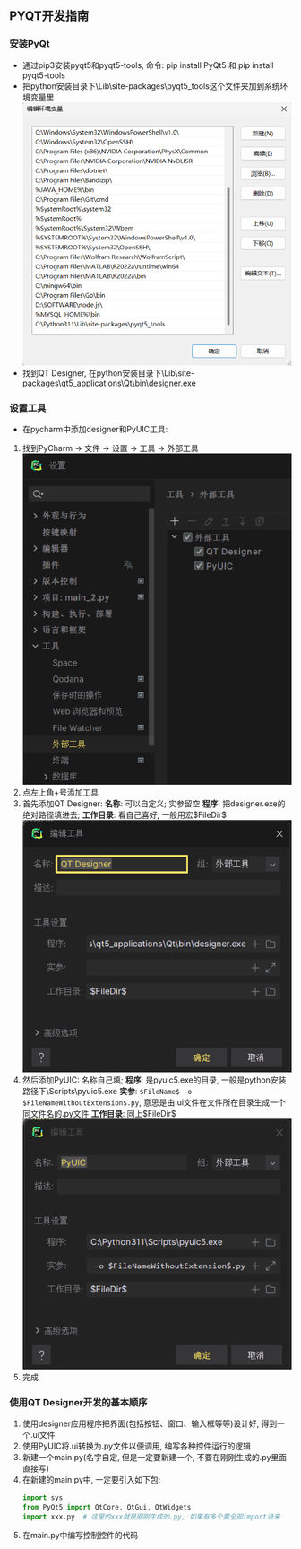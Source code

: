 ##  PYQT开发指南
### 安装PyQt
+ 通过pip3安装pyqt5和pyqt5-tools, 命令: pip install PyQt5 和 pip install pyqt5-tools
+ 把python安装目录下\Lib\site-packages\pyqt5_tools这个文件夹加到系统环境变量里
  ![Alt text](srcimg/env_var.png)
+ 找到QT Designer, 在python安装目录下\Lib\site-packages\qt5_applications\Qt\bin\designer.exe

### 设置工具
+ 在pycharm中添加designer和PyUIC工具: 
1. 找到PyCharm -> 文件 -> 设置 -> 工具 -> 外部工具
   ![Alt text](srcimg/settings.png)
2. 点左上角+号添加工具
3. 首先添加QT Designer: 
   **名称**: 可以自定义;
   实参留空
   **程序**: 把designer.exe的绝对路径填进去;
   **工作目录**: 看自己喜好, 一般用宏\$FileDir\$
   ![Alt text](srcimg/designer_setting.png)
4. 然后添加PyUIC:
   名称自己填;
   **程序**: 是pyuic5.exe的目录, 一般是python安装路径下\Scripts\pyuic5.exe
   **实参**: `$FileName$ -o $FileNameWithoutExtension$.py`, 意思是由.ui文件在文件所在目录生成一个同文件名的.py文件
   **工作目录**: 同上\$FileDir\$
   ![Alt text](srcimg/uic_setting.png)
5. 完成

### 使用QT Designer开发的基本顺序
1. 使用designer应用程序把界面(包括按钮、窗口、输入框等等)设计好, 得到一个.ui文件
2. 使用PyUIC将.ui转换为.py文件以便调用, 编写各种控件运行的逻辑
3. 新建一个main.py(名字自定, 但是一定要新建一个, 不要在刚刚生成的.py里面直接写)
4. 在新建的main.py中, 一定要引入如下包:
   ```python
   import sys
   from PyQt5 import QtCore, QtGui, QtWidgets
   import xxx.py  # 这里的xxx就是刚刚生成的.py, 如果有多个要全部import进来
   ```
5. 在main.py中编写控制控件的代码
   
